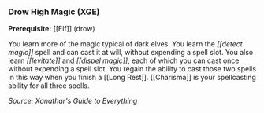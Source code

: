 ### Drow High Magic (XGE)

**Prerequisite:** [[Elf]] (drow)

You learn more of the magic typical of dark elves. You learn the _[[detect magic]]_ spell and can cast it at will, without expending a spell slot. You also learn _[[levitate]]_ and _[[dispel magic]]_, each of which you can cast once without expending a spell slot. You regain the ability to cast those two spells in this way when you finish a [[Long Rest]]. [[Charisma]] is your spellcasting ability for all three spells.

*Source: Xanathar's Guide to Everything*